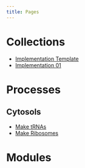 ```yaml
---
title: Pages
---
```


# Collections

- [Implementation Template](./collections/instance-template/instance-template.md)
- [Implementation 01](./collections/instance-01/instance-01.md)


# Processes

## Cytosols

- [Make tRNAs](./processes/make-trna/process-Make_tRNAs.md)
- [Make Ribosomes](./processes/make-ribosomes/process-Make_ribosomes.md)

# Modules